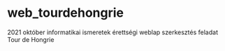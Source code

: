 # web_tourdehongrie
2021 október informatikai ismeretek érettségi weblap szerkesztés feladat
Tour de Hongrie

